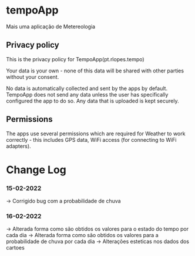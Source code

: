 # tempoApp

Mais uma aplicação de Metereologia

## Privacy policy

This is the privacy policy for TempoApp(pt.rlopes.tempo)

Your data is your own - none of this data will be shared with other parties without your consent.

No data is automatically collected and sent by the apps by default. TempoApp does not send any data unless the user has specifically configured the app to do so. Any data that is uploaded is kept securely.

## Permissions

The apps use several permissions which are required for Weather to work correctly - this includes GPS data, WiFi access (for connecting to WiFi adapters).

# Change Log

### 15-02-2022

-> Corrigido bug com a probabilidade de chuva

### 16-02-2022

-> Alterada forma como são obtidos os valores para o estado do tempo por cada dia
-> Alterada forma como são obtidos os valores para a probabilidade de chuva por cada dia
-> Alterações esteticas nos dados dos cartoes

